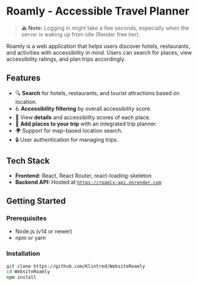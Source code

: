 # Roamly - Accessible Travel Planner

> ⚠️ **Note:** Logging in might take a few seconds, especially when the server is waking up from idle (Render free tier).

Roamly is a web application that helps users discover hotels, restaurants, and activities with accessibility in mind. Users can search for places, view accessibility ratings, and plan trips accordingly.

## Features

- 🔍 **Search** for hotels, restaurants, and tourist attractions based on location.
- ♿ **Accessibility filtering** by overall accessibility score.
- 🏨 View **details** and accessibility scores of each place.
- 🧳 **Add places to your trip** with an integrated trip planner.
- 🌍 Support for map-based location search.
- 🔒 User authentication for managing trips.

## Tech Stack

- **Frontend:** React, React Router, react-loading-skeleton
- **Backend API:** Hosted at [`https://roamly-api.onrender.com`](https://roamly-api.onrender.com)

## Getting Started

### Prerequisites

- Node.js (v14 or newer)
- npm or yarn

### Installation

```bash
git clone https://github.com/Klintred/WebsiteRoamly
cd WebsiteRoamly
npm install
